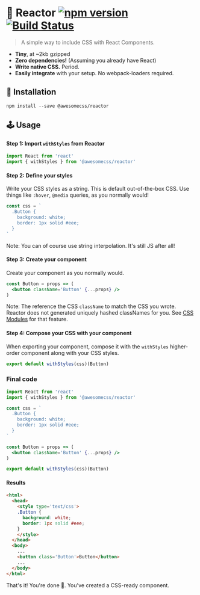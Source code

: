 # 🌟 Reactor [![npm version](https://badge.fury.io/js/%40awesomecss%2Freactor.svg)](https://badge.fury.io/js/%40awesomecss%2Freactor) [![Build Status](https://travis-ci.org/awesomecss/reactor.svg?branch=master)](https://travis-ci.org/awesomecss/reactor)

> A simple way to include CSS with React Components.

* **Tiny**, at ~2kb gzipped
* **Zero dependencies!** (Assuming you already have React)
* **Write native CSS.** Period.
* **Easily integrate** with your setup. No webpack-loaders required.


## 🔧 Installation

```
npm install --save @awesomecss/reactor
```


## 🕹 Usage

#### Step 1: Import `withStyles` from Reactor

```jsx
import React from 'react'
import { withStyles } from '@awesomecss/reactor'
```


#### Step 2: Define your styles

Write your CSS styles as a string. This is default out-of-the-box CSS. Use things like `:hover`, `@media` queries, as you normally would!

```jsx
const css = `
  .Button {
    background: white;
    border: 1px solid #eee;
  }
`
```

Note: You can of course use string interpolation. It's still JS after all!


#### Step 3: Create your component

Create your component as you normally would.

```jsx
const Button = props => (
  <button className='Button' {...props} />
)
```

Note: The reference the CSS `className` to match the CSS you wrote. Reactor does not generated uniquely hashed classNames for you. See [CSS Modules](https://github.com/css-modules/css-modules) for that feature.


#### Step 4: Compose your CSS with your component

When exporting your component, compose it with the `withStyles` higher-order component along with your CSS styles.

```jsx
export default withStyles(css)(Button)
```


### Final code

```jsx
import React from 'react'
import { withStyles } from '@awesomecss/reactor'

const css = `
  .Button {
    background: white;
    border: 1px solid #eee;
  }
`

const Button = props => (
  <button className='Button' {...props} />
)

export default withStyles(css)(Button)
```

#### Results

```html
<html>
  <head>
    <style type='text/css'>
    .Button {
      background: white;
      border: 1px solid #eee;
    }
    </style>
  </head>
  <body>
    ...
    <button class='Button'>Button</button>
    ...
  </body>
</html>
```

That's it! You're done 🙌. You've created a CSS-ready component.
